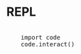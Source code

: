 # REPL

<pre>
    <py-script terminal worker>
    import code
    code.interact()
    </py-script>
</pre>

